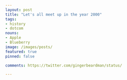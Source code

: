 ```yaml
---
layout: post
title: "Let's all meet up in the year 2000"
tags:
- history
- dotcom
nouns:
- Apple
- Blueberry
image: /images/posts/
featured: true
pinned: false

comments: https://twitter.com/gingerbeardman/status/

---
```


